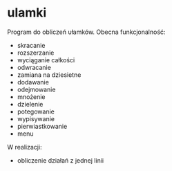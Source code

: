 # ulamki
Program do obliczeń ułamków.
Obecna funkcjonalność:
- skracanie
- rozszerzanie
- wyciąganie całkości
- odwracanie
- zamiana na dziesietne
- dodawanie
- odejmowanie
- mnożenie
- dzielenie
- potegowanie
- wypisywanie
- pierwiastkowanie
- menu

W realizacji:
- obliczenie działań z jednej linii
